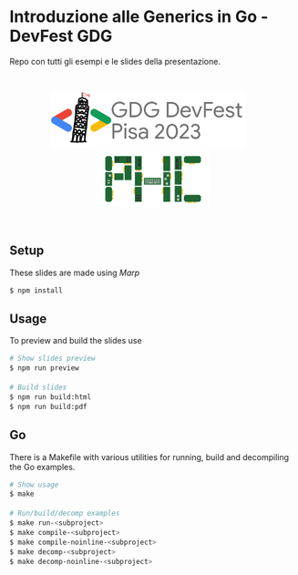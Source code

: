 
# Introduzione alle Generics in Go - DevFest GDG

Repo con tutti gli esempi e le slides della presentazione.

&nbsp;

<div align="center">
<img src="/assets/devfest-logo.png" height="100" />
&nbsp; &nbsp;
<img src="/assets/logo-circuit-board.svg" height="100" />
</div>

&nbsp;

## Setup

These slides are made using _Marp_

```bash
$ npm install
```

## Usage

To preview and build the slides use

```bash
# Show slides preview
$ npm run preview

# Build slides
$ npm run build:html
$ npm run build:pdf
```

## Go

There is a Makefile with various utilities for running, build and decompiling the Go examples. 

```bash
# Show usage
$ make

# Run/build/decomp examples
$ make run-<subproject> 
$ make compile-<subproject> 
$ make compile-noinline-<subproject> 
$ make decomp-<subproject> 
$ make decomp-noinline-<subproject> 
```
